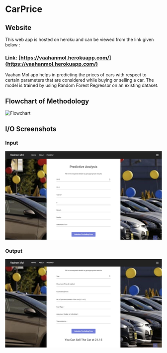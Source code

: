 # CarPrice

## Website
This web app is hosted on heroku and can be viewed from the link given below :

### Link: [https://vaahanmol.herokuapp.com/](https://vaahanmol.herokuapp.com/)

Vaahan Mol app helps in predicting the prices of cars with respect to certain parameters that are considered while buying or selling a car. The model is trained by using Random Forest Regressor on an existing dataset. 

## Flowchart of Methodology

![Flowchart](/TelloTweet.png)

## I/O Screenshots

### Input 

![Flowchart](/1.png)

### Output

![Flowchart](/2.png)